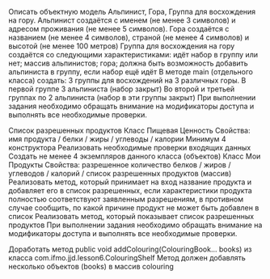 

Описать объектную модель Альпинист, Гора, Группа для восхождения на гору.
Альпинист создаётся с именем (не менее 3 символов) и адресом проживания (не менее 5 символов).
Гора создаётся с названием (не менее 4 символов), страной (не менее 4 символов) и высотой (не менее 100 метров)
Группа для восхождения на гору создаётся со следующими характеристиками:
идёт набор в группу или нет;
массив альпинистов;
гора;
должна быть возможность добавить альпиниста в группу, если набор ещё идёт
В методе main (отдельного класса) создать:
3 группы для восхождений на 3 различных горы.
В первой группе 3 альпиниста (набор закрыт)
Во второй и третьей группах по 2 альпиниста (набор в эти группы закрыт)
При выполнении задания необходимо обращать внимание на модификаторы доступа и выполнять все необходимые проверки.

Список разрешенных продуктов
Класс Пищевая Ценность
Свойства: имя продукта / белки / жиры / углеводы / калории
Минимум 4 конструктора
Реализовать необходимые проверки входящих данных
Создать не менее 4 экземпляров данного класса (объектов)
Класс Мои Продукты
Свойства: разрешенное количество белков / жиров / углеводов / калорий / список разрешенных продуктов (массив)
Реализовать метод, который принимает на вход название продукта и добавляет его в список разрешенных,
если характеристики продукта полностью соответствуют заявленным разрешениям,
в противном случае сообщить, по какой причине продукт не может быть добавлен в список
Реализовать метод, который показывает список разрешенных продуктов
При выполнении задания необходимо обращать внимание на модификаторы доступа и выполнять все необходимые проверки.

Доработать метод public void addColouring(ColouringBook... books) из класса com.ifmo.jjd.lesson6.ColouringShelf
Метод должен добавлять несколько объектов (books) в массив colouring 